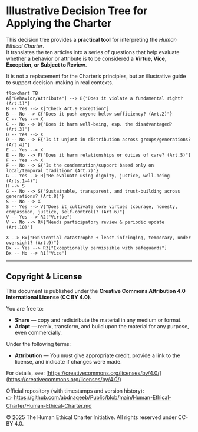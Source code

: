 # Illustrative Decision Tree for Applying the Charter

This decision tree provides a **practical tool** for interpreting the *Human Ethical Charter*.  
It translates the ten articles into a series of questions that help evaluate whether a behavior or attribute is to be considered a **Virtue, Vice, Exception, or Subject to Review**.  

It is not a replacement for the Charter’s principles, but an illustrative guide to support decision-making in real contexts.  

```mermaid
flowchart TB
A["Behavior/Attribute"] --> B{"Does it violate a fundamental right? (Art.1)"}
B -- Yes --> X["Check Art.9 Exception"]
B -- No --> C{"Does it push anyone below sufficiency? (Art.2)"}
C -- Yes --> X
C -- No --> D{"Does it harm well-being, esp. the disadvantaged? (Art.3)"}
D -- Yes --> X
D -- No --> E{"Is it unjust in distribution across groups/generations? (Art.4)"}
E -- Yes --> X
E -- No --> F{"Does it harm relationships or duties of care? (Art.5)"}
F -- Yes --> X
F -- No --> G{"Is the condemnation/support based only on local/temporal tradition? (Art.7)"}
G -- Yes --> H["Re-evaluate using dignity, justice, well-being (Arts.1–4)"]
H --> S
G -- No --> S{"Sustainable, transparent, and trust-building across generations? (Art.8)"}
S -- No --> X
S -- Yes --> V{"Does it cultivate core virtues (courage, honesty, compassion, justice, self-control)? (Art.6)"}
V -- Yes --> R2["Virtue"]
V -- No --> R4["Needs participatory review & periodic update (Art.10)"]

X --> Bx{"Existential catastrophe + least-infringing, temporary, under oversight? (Art.9)"}
Bx -- Yes --> R3["Exceptionally permissible with safeguards"]
Bx -- No --> R1["Vice"]
```

---

## Copyright & License
This document is published under the **Creative Commons Attribution 4.0 International License (CC BY 4.0)**.  

You are free to:
- **Share** — copy and redistribute the material in any medium or format.  
- **Adapt** — remix, transform, and build upon the material for any purpose, even commercially.  

Under the following terms:
- **Attribution** — You must give appropriate credit, provide a link to the license, and indicate if changes were made.  

For details, see: [https://creativecommons.org/licenses/by/4.0/](https://creativecommons.org/licenses/by/4.0/)

Official repository (with timestamps and version history):  
👉 https://github.com/abdnaqeeb/Public/blob/main/Human-Ethical-Charter/Human-Ethical-Charter.md

© 2025 The Human Ethical Charter Initiative. All rights reserved under CC-BY 4.0.

